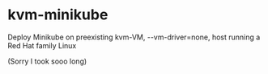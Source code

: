 # kvm-minikube
Deploy Minikube on preexisting kvm-VM, --vm-driver=none, host running a Red Hat family Linux

(Sorry I took sooo long)
